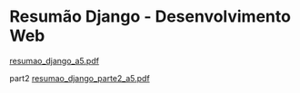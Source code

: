 # Resumão Django - Desenvolvimento Web

[resumao_django_a5.pdf](https://github.com/user-attachments/files/20784703/resumao_django_a5.pdf)

part2 [resumao_django_parte2_a5.pdf](https://github.com/user-attachments/files/20784708/resumao_django_parte2_a5.pdf)
